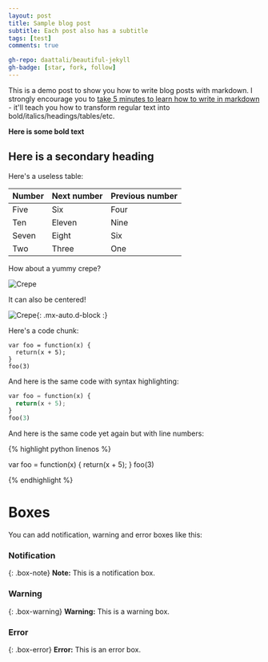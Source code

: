 ```yaml
---
layout: post
title: Sample blog post
subtitle: Each post also has a subtitle
tags: [test]
comments: true

gh-repo: daattali/beautiful-jekyll
gh-badge: [star, fork, follow]
---
```


This is a demo post to show you how to write blog posts with markdown.  I strongly encourage you to [take 5 minutes to learn how to write in markdown](https://markdowntutorial.com/) - it'll teach you how to transform regular text into bold/italics/headings/tables/etc.

**Here is some bold text**

## Here is a secondary heading

Here's a useless table:

| Number | Next number | Previous number |
| :------ |:--- | :--- |
| Five | Six | Four |
| Ten | Eleven | Nine |
| Seven | Eight | Six |
| Two | Three | One |


How about a yummy crepe?

![Crepe](https://s3-media3.fl.yelpcdn.com/bphoto/cQ1Yoa75m2yUFFbY2xwuqw/348s.jpg)

It can also be centered!

![Crepe](https://s3-media3.fl.yelpcdn.com/bphoto/cQ1Yoa75m2yUFFbY2xwuqw/348s.jpg){: .mx-auto.d-block :}



Here's a code chunk:

~~~
var foo = function(x) {
  return(x + 5);
}
foo(3)
~~~



And here is the same code with syntax highlighting:

```python
var foo = function(x) {
  return(x + 5);
}
foo(3)
```



And here is the same code yet again but with line numbers:

{% highlight python linenos %}

var foo = function(x) {
  return(x + 5);
}
foo(3)

{% endhighlight %}



# Boxes
You can add notification, warning and error boxes like this:

### Notification

{: .box-note}
**Note:** This is a notification box.

### Warning

{: .box-warning}
**Warning:** This is a warning box.

### Error

{: .box-error}
**Error:** This is an error box.

